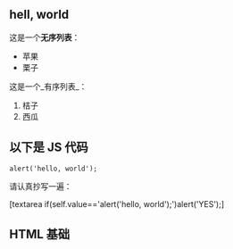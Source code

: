 ## hell, world

这是一个**无序列表**：

- 苹果
- 栗子

这是一个_有序列表_：

1. 桔子
2. 西瓜

## 以下是 JS 代码

	alert('hello, world');
	
请认真抄写一遍：

[textarea if(self.value=='alert(\'hello, world\');')alert('YES');]

## HTML 基础